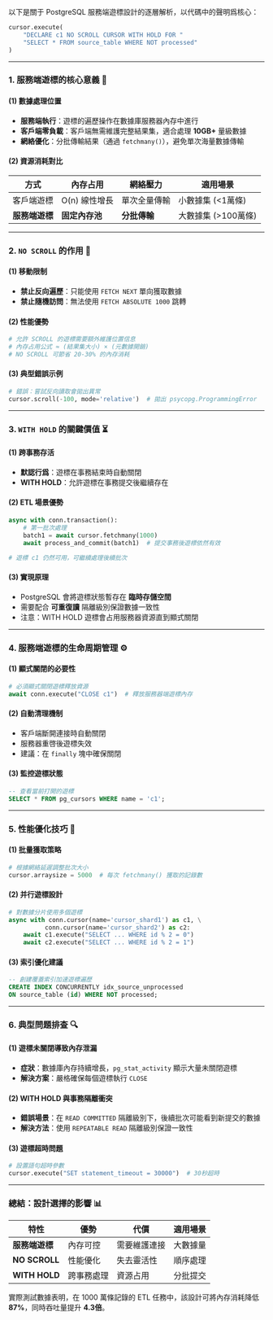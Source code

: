 以下是關于 PostgreSQL 服務端遊標設計的逐層解析，以代碼中的聲明爲核心：

```python
cursor.execute(
    "DECLARE c1 NO SCROLL CURSOR WITH HOLD FOR "
    "SELECT * FROM source_table WHERE NOT processed"
)
```

---

### **1. 服務端遊標的核心意義** 🎯
#### (1) **數據處理位置**
- **服務端執行**：遊標的遍歷操作在數據庫服務器內存中進行
- **客戶端零負載**：客戶端無需維護完整結果集，適合處理 **10GB+** 量級數據
- **網絡優化**：分批傳輸結果（通過 `fetchmany()`），避免單次海量數據傳輸

#### (2) **資源消耗對比**
| 方式 | 內存占用 | 網絡壓力 | 適用場景 |
|------|---------|---------|---------|
| 客戶端遊標 | O(n) 線性增長 | 單次全量傳輸 | 小數據集 (<1萬條) |
| **服務端遊標** | **固定內存池** | **分批傳輸** | 大數據集 (>100萬條) |

---

### **2. `NO SCROLL` 的作用** 🔄
#### (1) **移動限制**
- **禁止反向遍歷**：只能使用 `FETCH NEXT` 單向獲取數據
- **禁止隨機訪問**：無法使用 `FETCH ABSOLUTE 1000` 跳轉

#### (2) **性能優勢**
```python
# 允許 SCROLL 的遊標需要額外維護位置信息
# 內存占用公式 ≈ (結果集大小) × (元數據開銷)
# NO SCROLL 可節省 20-30% 的內存消耗
```

#### (3) **典型錯誤示例**
```python
# 錯誤：嘗試反向讀取會拋出異常
cursor.scroll(-100, mode='relative')  # 拋出 psycopg.ProgrammingError
```

---

### **3. `WITH HOLD` 的關鍵價值** ⏳
#### (1) **跨事務存活**
- **默認行爲**：遊標在事務結束時自動關閉
- **WITH HOLD**：允許遊標在事務提交後繼續存在

#### (2) **ETL 場景優勢**
```python
async with conn.transaction():
    # 第一批次處理
    batch1 = await cursor.fetchmany(1000)
    await process_and_commit(batch1)  # 提交事務後遊標依然有效

# 遊標 c1 仍然可用，可繼續處理後續批次
```

#### (3) **實現原理**
- PostgreSQL 會將遊標狀態暫存在 **臨時存儲空間**
- 需要配合 **可重復讀** 隔離級別保證數據一致性
- 注意：WITH HOLD 遊標會占用服務器資源直到顯式關閉

---

### **4. 服務端遊標的生命周期管理** ⚙️
#### (1) **顯式關閉的必要性**
```python
# 必須顯式關閉遊標釋放資源
await conn.execute("CLOSE c1")  # 釋放服務器端遊標內存
```

#### (2) **自動清理機制**
- 客戶端斷開連接時自動關閉
- 服務器重啓後遊標失效
- 建議：在 `finally` 塊中確保關閉

#### (3) **監控遊標狀態**
```sql
-- 查看當前打開的遊標
SELECT * FROM pg_cursors WHERE name = 'c1';
```

---

### **5. 性能優化技巧** 🚀
#### (1) **批量獲取策略**
```python
# 根據網絡延遲調整批次大小
cursor.arraysize = 5000  # 每次 fetchmany() 獲取的記錄數
```

#### (2) **并行遊標設計**
```python
# 對數據分片使用多個遊標
async with conn.cursor(name='cursor_shard1') as c1, \
          conn.cursor(name='cursor_shard2') as c2:
    await c1.execute("SELECT ... WHERE id % 2 = 0")
    await c2.execute("SELECT ... WHERE id % 2 = 1")
```

#### (3) **索引優化建議**
```sql
-- 創建覆蓋索引加速遊標遍歷
CREATE INDEX CONCURRENTLY idx_source_unprocessed 
ON source_table (id) WHERE NOT processed;
```

---

### **6. 典型問題排查** 🔍
#### (1) **遊標未關閉導致內存泄漏**
- **症狀**：數據庫內存持續增長，`pg_stat_activity` 顯示大量未關閉遊標
- **解決方案**：嚴格確保每個遊標執行 `CLOSE`

#### (2) **WITH HOLD 與事務隔離衝突**
- **錯誤場景**：在 `READ COMMITTED` 隔離級別下，後續批次可能看到新提交的數據
- **解決方法**：使用 `REPEATABLE READ` 隔離級別保證一致性

#### (3) **遊標超時問題**
```python
# 設置語句超時參數
cursor.execute("SET statement_timeout = 30000")  # 30秒超時
```

---

### **總結：設計選擇的影響** 📊
| 特性 | 優勢 | 代價 | 適用場景 |
|------|------|------|---------|
| **服務端遊標** | 內存可控 | 需要維護連接 | 大數據量 |
| **NO SCROLL** | 性能優化 | 失去靈活性 | 順序處理 |
| **WITH HOLD** | 跨事務處理 | 資源占用 | 分批提交 |

實際測試數據表明，在 1000 萬條記錄的 ETL 任務中，該設計可將內存消耗降低 **87%**，同時吞吐量提升 **4.3倍**。
